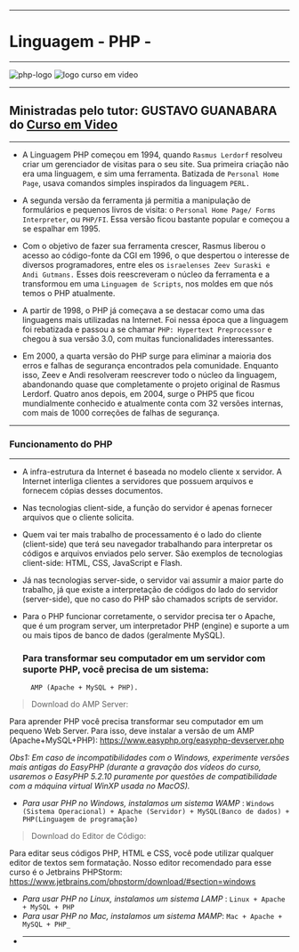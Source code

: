 ****
# **Linguagem** - PHP -
***
![php-logo](https://github.com/userdanixdev/Linguagem-PHP/assets/132594952/bc1ada11-efee-4397-b000-1f6d105b3720) ![logo curso em video](https://github.com/userdanixdev/Linguagem-PHP/assets/132594952/5f6db355-fbcd-45f5-aa79-d4ab8cd9fb23)

***
## Ministradas pelo tutor: GUSTAVO GUANABARA do [Curso em Video](https://https://www.cursoemvideo.com/)

***


* A Linguagem PHP começou em 1994, quando ``Rasmus Lerdorf`` resolveu criar um gerenciador de visitas para o seu site. Sua primeira criação não era uma linguagem, e sim uma ferramenta. Batizada de ``Personal Home Page``, usava comandos simples inspirados da linguagem ``PERL.`` 

* A segunda versão da ferramenta já permitia a manipulação de formulários e pequenos livros de visita: o ``Personal Home Page/ Forms Interpreter``, ou ``PHP/FI``. Essa versão ficou bastante popular e começou a se espalhar em 1995.

* Com o objetivo de fazer sua ferramenta crescer, Rasmus liberou o acesso ao código-fonte da CGI em 1996, o que despertou o interesse de diversos programadores, entre eles os ``israelenses Zeev Suraski e Andi Gutmans.`` Esses dois reescreveram o núcleo da ferramenta e a transformou em uma ``Linguagem de Scripts``, nos moldes em que nós temos o PHP atualmente. 

* A partir de 1998, o PHP já começava a se destacar como uma das linguagens mais utilizadas na Internet. Foi nessa época que a linguagem foi rebatizada e passou a se chamar ``PHP: Hypertext Preprocessor`` e chegou à sua versão 3.0, com muitas funcionalidades interessantes.

* Em 2000, a quarta versão do PHP surge para eliminar a maioria dos erros e falhas de segurança encontrados pela comunidade. Enquanto isso, Zeev e Andi resolveram reescrever todo o núcleo da linguagem, abandonando quase que completamente o projeto original de Rasmus Lerdorf. Quatro anos depois, em 2004, surge o PHP5 que ficou mundialmente conhecido e atualmente conta com 32 versões internas, com mais de 1000 correções de falhas de segurança.
***

### Funcionamento do PHP
***

* A infra-estrutura da Internet é baseada no modelo cliente x servidor. A Internet interliga clientes a servidores que possuem arquivos e fornecem cópias desses documentos.
  
* Nas tecnologias client-side, a função do servidor é apenas fornecer arquivos que o cliente solicita.
  
* Quem vai ter mais trabalho de processamento é o lado do cliente (client-side) que terá seu navegador trabalhando para interpretar os códigos e arquivos enviados pelo server. São exemplos de tecnologias client-side: HTML, CSS, JavaScript e Flash.
  
* Já nas tecnologias server-side, o servidor vai assumir a maior parte do trabalho, já que existe a interpretação de códigos do lado do servidor (server-side), que no caso do PHP são chamados scripts de servidor.
  
* Para o PHP funcionar corretamente, o servidor precisa ter o Apache, que é um program server, um interpretador PHP (engine) e suporte a um ou mais tipos de banco de dados (geralmente MySQL).

  ###  Para transformar seu computador em um servidor com suporte PHP, você precisa de um sistema:
        AMP (Apache + MySQL + PHP).

 > Download do AMP Server: 

Para aprender PHP você precisa transformar seu computador em um pequeno Web Server. Para isso, deve instalar a versão de um AMP (Apache+MySQL+PHP): https://www.easyphp.org/easyphp-devserver.php 

_Obs1: Em caso de incompatibilidades com o Windows, experimente versões mais antigas do EasyPHP (durante a gravação dos vídeos do curso, usaremos o EasyPHP 5.2.10 puramente por questões de compatibilidade com a máquina virtual WinXP usada no MacOS)._

*   _Para usar PHP no Windows, instalamos um sistema WAMP_ :
     ``Windows (Sistema Operacional) + Apache (Servidor) + MySQL(Banco de dados) + PHP(Linguagem de programação)``
   > Download do Editor de Código:

Para editar seus códigos PHP, HTML e CSS, você pode utilizar qualquer editor de textos sem formatação. Nosso editor recomendado para esse curso é o Jetbrains PHPStorm: https://www.jetbrains.com/phpstorm/download/#section=windows

*   _Para usar PHP no Linux, instalamos um sistema LAMP_ : ``Linux + Apache + MySQL + PHP``
*   _Para usar PHP no Mac, instalamos um sistema MAMP_: ``Mac + Apache + MySQL + PHP_``
* 
  __________________________________________________________________________________________________________________________________________________
